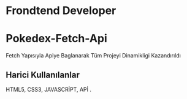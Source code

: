 <h1>Frondtend Developer</h1>

<h1>Pokedex-Fetch-Api</h1>

<p>Fetch Yapısıyla Apiye Baglanarak Tüm Projeyi Dinamikligi Kazandırıldı</p>

<h2>Harici Kullanılanlar</h2>

HTML5, CSS3, JAVASCRİPT, APİ .
